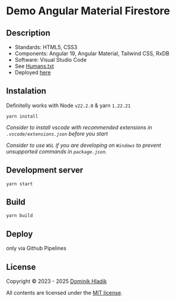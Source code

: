 # Demo Angular Material Firestore

## Description

- Standards: HTML5, CSS3
- Components: Angular 19, Angular Material, Tailwind CSS, RxDB
- Software: Visual Studio Code
- See [Humans.txt](https://celtian.github.io/demo-angular-material-firestore/humans.txt)
- Deployed [here](https://celtian.github.io/demo-angular-material-firestore/)

## Instalation

Definitelly works with Node `v22.2.0` & yarn `1.22.21`

```
yarn install
```

_Consider to install vscode with recommended extensions in `.vscode/extensions.json` before you start_

_Consider to use `WSL` if you are developing on `Windows` to prevent unsupported commands in `package.json`._

## Development server

```
yarn start
```

## Build

```
yarn build
```

## Deploy

only via Github Pipelines

## License

Copyright &copy; 2023 - 2025 [Dominik Hladik](https://github.com/Celtian)

All contents are licensed under the [MIT license].

[mit license]: LICENSE
